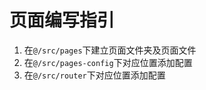 # 页面编写指引

1. 在`@/src/pages`下建立页面文件夹及页面文件
2. 在`@/src/pages-config`下对应位置添加配置
3. 在`@/src/router`下对应位置添加配置